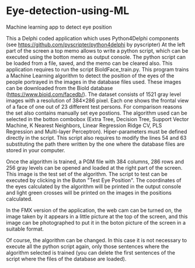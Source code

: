 # Eye-detection-using-ML
Machine learning app to detect eye position

This a Delphi coded application which uses Python4Delphi components (see https://github.com/pyscripter/python4delphi by pyscripter)
At the left part of the screen a top memo allows to write a python script, which can be executed using the botton memo as output console.
The python script can be loaded from a file, saved, and the memo can be cleared also.
This application requires to run the script BioIdFace_train.py. This program trains a Machine Learning algorithm to detect the position 
of the eyes of the people portrayed in the images in the database files used. These images can be downloaded from the BioId database
(https://www.bioid.com/facedb/). The dataset consists of 1521 gray level images with a resolution of 384×286 pixel. Each one shows the frontal 
view of a face of one out of 23 different test persons. For comparison reasons the set also contains manually set eye postions.
The algorithm used can be selected in the botton combobox (Extra Tree, Decision Tree, Support Vector Machine, K Nearest Neighbors, Linear Regression
Ridge CV, PLS Regression and Multi-layer Perceptron). Hiper-parameters must be defined directly in the script. This script also requires to modify 
the lines 54 and 63 substituting the path there written by the one where the database files are stored in your computer.

Once the algorithm is trained, a PGM file with 384 columns, 286 rows and 256 gray levels can be opened and loaded at the right part of the screen.
This image is the test set of the algorithm. The script to test can be executed by clicking in the Buton "Test Eye Position". The coordinates 
of the eyes calculated by the algorithm will be printed in the output console and light green crosses will be printed on the images in the positions 
calculated.

In the FMX version of the application, the web cam can be turned on, the image taken by it appears in a little picture at the top of the screen,
and this image can be photographed to put it in the boton picture of the screen in a suitable format.

Of course, the algorithm can be changed. In this case it is not necessary to execute all the python script again, only those sentences where the 
algorithm selected is trained (you can delete the first sentences of the script where the files of the database are loaded).
